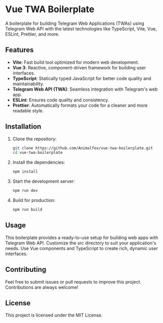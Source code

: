 # Vue TWA Boilerplate

A boilerplate for building Telegram Web Applications (TWAs) using Telegram Web
API with the latest technologies like TypeScript, Vite, Vue, ESLint, Prettier,
and more.

## Features

- **Vite**: Fast build tool optimized for modern web development.
- **Vue 3**: Reactive, component-driven framework for building user interfaces.
- **TypeScript**: Statically typed JavaScript for better code quality and
  maintainability.
- **Telegram Web API (TWA)**: Seamless integration with Telegram's web app.
- **ESLint**: Ensures code quality and consistency.
- **Prettier**: Automatically formats your code for a cleaner and more readable
  style.

## Installation

1. Clone the repository:

   ```bash
   git clone https://github.com/Animalfox/vue-twa-boilerplate.git
   cd vue-twa-boilerplate
   ```

2. Install the dependencies:
   ```bash
   npm install
   ```
3. Start the development server:
   ```bash
   npm run dev
   ```
4. Build for production:
   ```bash
   npm run build
   ```

## Usage

This boilerplate provides a ready-to-use setup for building web apps with
Telegram Web API. Customize the src directory to suit your application's needs.
Use Vue components and TypeScript to create rich, dynamic user interfaces.

## Contributing

Feel free to submit issues or pull requests to improve this project.
Contributions are always welcome!

## License

This project is licensed under the MIT License.
